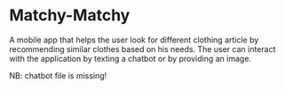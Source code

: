 # Matchy-Matchy
A mobile app that helps the user look for different clothing article by recommending similar clothes based on his needs.
The user can interact with the application by texting a chatbot or by providing an image.

NB: chatbot file is missing! 
